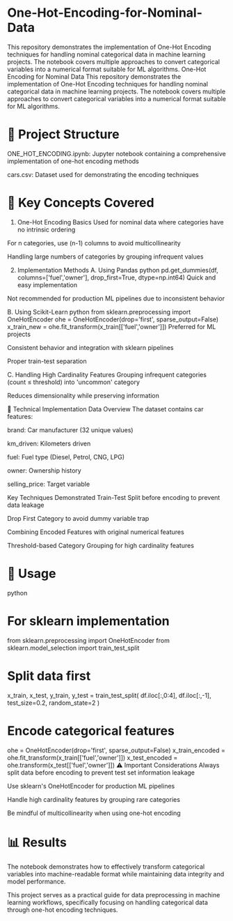 # One-Hot-Encoding-for-Nominal-Data
This repository demonstrates the implementation of One-Hot Encoding techniques for handling nominal categorical data in machine learning projects. The notebook covers multiple approaches to convert categorical variables into a numerical format suitable for ML algorithms.
One-Hot Encoding for Nominal Data
This repository demonstrates the implementation of One-Hot Encoding techniques for handling nominal categorical data in machine learning projects. The notebook covers multiple approaches to convert categorical variables into a numerical format suitable for ML algorithms.

# 📁 Project Structure
ONE_HOT_ENCODING.ipynb: Jupyter notebook containing a comprehensive implementation of one-hot encoding methods

cars.csv: Dataset used for demonstrating the encoding techniques

# 🎯 Key Concepts Covered
1. One-Hot Encoding Basics
Used for nominal data where categories have no intrinsic ordering

For n categories, use (n-1) columns to avoid multicollinearity

Handling large numbers of categories by grouping infrequent values

2. Implementation Methods
A. Using Pandas
python
pd.get_dummies(df, columns=['fuel','owner'], drop_first=True, dtype=np.int64)
Quick and easy implementation

Not recommended for production ML pipelines due to inconsistent behavior

B. Using Scikit-Learn
python
from sklearn.preprocessing import OneHotEncoder
ohe = OneHotEncoder(drop='first', sparse_output=False)
x_train_new = ohe.fit_transform(x_train[['fuel','owner']])
Preferred for ML projects

Consistent behavior and integration with sklearn pipelines

Proper train-test separation

C. Handling High Cardinality Features
Grouping infrequent categories (count ≤ threshold) into 'uncommon' category

Reduces dimensionality while preserving information

🔧 Technical Implementation
Data Overview
The dataset contains car features:

brand: Car manufacturer (32 unique values)

km_driven: Kilometers driven

fuel: Fuel type (Diesel, Petrol, CNG, LPG)

owner: Ownership history

selling_price: Target variable

Key Techniques Demonstrated
Train-Test Split before encoding to prevent data leakage

Drop First Category to avoid dummy variable trap

Combining Encoded Features with original numerical features

Threshold-based Category Grouping for high cardinality features

 # 🚀 Usage
python
# For sklearn implementation
from sklearn.preprocessing import OneHotEncoder
from sklearn.model_selection import train_test_split

# Split data first
x_train, x_test, y_train, y_test = train_test_split(
    df.iloc[:,0:4], df.iloc[:,-1], test_size=0.2, random_state=2
)

# Encode categorical features
ohe = OneHotEncoder(drop='first', sparse_output=False)
x_train_encoded = ohe.fit_transform(x_train[['fuel','owner']])
x_test_encoded = ohe.transform(x_test[['fuel','owner']])
⚠️ Important Considerations
Always split data before encoding to prevent test set information leakage

Use sklearn's OneHotEncoder for production ML pipelines

Handle high cardinality features by grouping rare categories

Be mindful of multicollinearity when using one-hot encoding

# 📊 Results
The notebook demonstrates how to effectively transform categorical variables into machine-readable format while maintaining data integrity and model performance.

This project serves as a practical guide for data preprocessing in machine learning workflows, specifically focusing on handling categorical data through one-hot encoding techniques.

